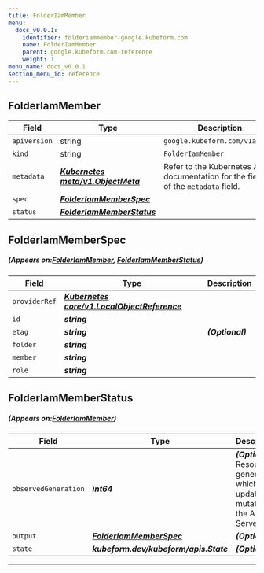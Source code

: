```yaml
---
title: FolderIamMember
menu:
  docs_v0.0.1:
    identifier: folderiammember-google.kubeform.com
    name: FolderIamMember
    parent: google.kubeform.com-reference
    weight: 1
menu_name: docs_v0.0.1
section_menu_id: reference
---
```


## FolderIamMember
| Field | Type | Description |
| ------ | ----- | ----------- |
| `apiVersion` | string | `google.kubeform.com/v1alpha1` |
|    `kind` | string | `FolderIamMember` |
| `metadata` | ***[Kubernetes meta/v1.ObjectMeta](https://kubernetes.io/docs/reference/generated/kubernetes-api/v1.13/#objectmeta-v1-meta)***|Refer to the Kubernetes API documentation for the fields of the `metadata` field.|
| `spec` | ***[FolderIamMemberSpec](#FolderIamMemberSpec)***||
| `status` | ***[FolderIamMemberStatus](#FolderIamMemberStatus)***||
## FolderIamMemberSpec
##### (Appears on:[FolderIamMember](#FolderIamMember), [FolderIamMemberStatus](#FolderIamMemberStatus))
| Field | Type | Description |
| ------ | ----- | ----------- |
| `providerRef` | ***[Kubernetes core/v1.LocalObjectReference](https://kubernetes.io/docs/reference/generated/kubernetes-api/v1.13/#localobjectreference-v1-core)***||
| `id` | ***string***||
| `etag` | ***string***| ***(Optional)*** |
| `folder` | ***string***||
| `member` | ***string***||
| `role` | ***string***||
## FolderIamMemberStatus
##### (Appears on:[FolderIamMember](#FolderIamMember))
| Field | Type | Description |
| ------ | ----- | ----------- |
| `observedGeneration` | ***int64***| ***(Optional)*** Resource generation, which is updated on mutation by the API Server.|
| `output` | ***[FolderIamMemberSpec](#FolderIamMemberSpec)***| ***(Optional)*** |
| `state` | ***kubeform.dev/kubeform/apis.State***| ***(Optional)*** |
---
